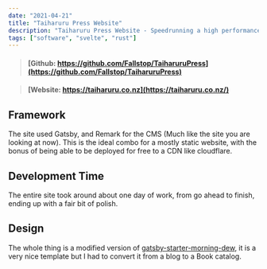 ```yaml
---
date: "2021-04-21"
title: "Taiharuru Press Website"
description: "Taiharuru Press Website - Speedrunning a high performance horizontally scalable JAM stack website."
tags: ["software", "svelte", "rust"]
---
```

> #### [Github: https://github.com/Fallstop/TaiharuruPress](https://github.com/Fallstop/TaiharuruPress)

> #### [Website: https://taiharuru.co.nz](https://taiharuru.co.nz/)

## Framework

The site used Gatsby, and Remark for the CMS (Much like the site you are looking at now). This is the ideal combo for a mostly static website, with the bonus of being able to be deployed for free to a CDN like cloudflare.

## Development Time

The entire site took around about one day of work, from go ahead to finish, ending up with a fair bit of polish.

## Design

The whole thing is a modified version of [gatsby-starter-morning-dew](https://github.com/maxpou/gatsby-starter-morning-dew), it is a very nice template but I had to convert it from a blog to a Book catalog.